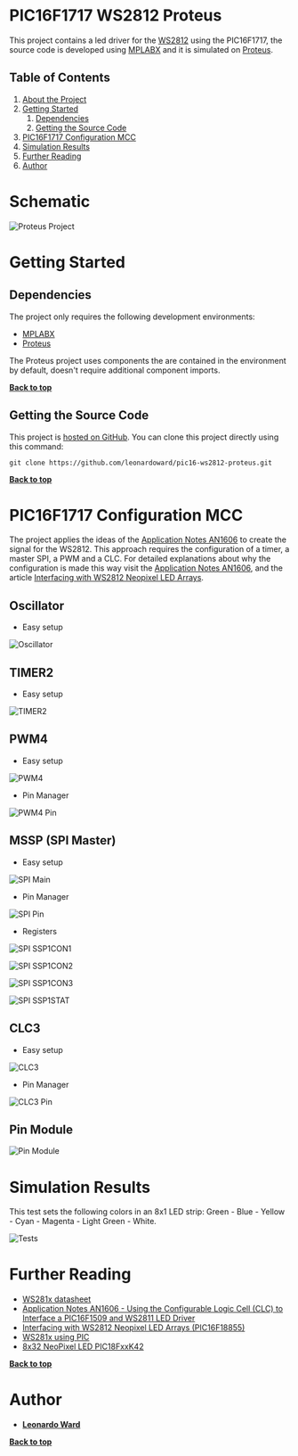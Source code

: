 # PIC16F1717 WS2812 Proteus

This project contains a led driver for the [WS2812](https://cdn-shop.adafruit.com/datasheets/WS2812B.pdf) using the PIC16F1717, the source code is developed using [MPLABX](https://www.microchip.com/en-us/development-tools-tools-and-software/mplab-x-ide) and it is simulated on [Proteus](https://www.labcenter.com/simulation/).

## Table of Contents

1. [About the Project](#about-the-project)
2. [Getting Started](#getting-started)
    1. [Dependencies](#dependencies)
    2. [Getting the Source Code](#getting-the-source-code)
3. [PIC16F1717 Configuration MCC](#pic16F1717-configuration-mcc)
4. [Simulation Results](#simulation-results)
5. [Further Reading](#further-reading)
6. [Author](#author)

# Schematic

![Proteus Project](./images/proteus_project.jpg)

# Getting Started

## Dependencies

The project only requires the following development environments:

* [MPLABX](https://www.microchip.com/en-us/development-tools-tools-and-software/mplab-x-ide)
* [Proteus](https://www.labcenter.com/simulation/)

The Proteus project uses components the are contained in the environment by default, doesn't require additional component imports.

**[Back to top](#table-of-contents)**

## Getting the Source Code

This project is [hosted on GitHub](https://github.com/leonardoward/pic16-ws2812-proteus). You can clone this project directly using this command:

```
git clone https://github.com/leonardoward/pic16-ws2812-proteus.git
```

**[Back to top](#table-of-contents)**

# PIC16F1717 Configuration MCC

The project applies the ideas of the [Application Notes AN1606](http://ww1.microchip.com/downloads/en/appnotes/00001606a.pdf) to create the signal for the WS2812. This approach requires the configuration of a timer, a master SPI, a PWM and a CLC. For detailed explanations about why the configuration is made this way visit the [Application Notes AN1606](http://ww1.microchip.com/downloads/en/appnotes/00001606a.pdf), and the article [Interfacing with WS2812 Neopixel LED Arrays](https://mplabxpress.microchip.com/mplabcloud/example/details/503).

## Oscillator ##

* Easy setup

![Oscillator](./images/oscillator.jpg)

## TIMER2 ##

* Easy setup

![TIMER2](./images/tmr2.jpg)

## PWM4 ##

* Easy setup

![PWM4](./images/pwm4.jpg)

* Pin Manager

![PWM4 Pin](./images/pwm4_pin.jpg)

## MSSP (SPI Master) ##

* Easy setup

![SPI Main](./images/mssp_main.jpg)

* Pin Manager

![SPI Pin](./images/mssp_pin.jpg)

* Registers

![SPI SSP1CON1](./images/mssp_ssp1con1.jpg)

![SPI SSP1CON2](./images/mssp_ssp1con2.jpg)

![SPI SSP1CON3](./images/mssp_ssp1con3.jpg)

![SPI SSP1STAT](./images/mssp_ssp1stat.jpg)

## CLC3 ##

* Easy setup

![CLC3](./images/clc3.jpg)

* Pin Manager

![CLC3 Pin](./images/clc3_pin.jpg)

## Pin Module ##

![Pin Module](./images/pin_module.jpg)

# Simulation Results

This test sets the following colors in an 8x1 LED strip: Green - Blue - Yellow - Cyan - Magenta - Light Green - White.

![Tests](./images/test_01.jpg)

# Further Reading

* [WS281x datasheet](https://cdn-shop.adafruit.com/datasheets/WS2812B.pdf)
* [Application Notes AN1606 - Using the Configurable Logic Cell (CLC) to Interface a PIC16F1509 and WS2811 LED Driver](http://ww1.microchip.com/downloads/en/appnotes/00001606a.pdf)
* [Interfacing with WS2812 Neopixel LED Arrays (PIC16F18855)](https://mplabxpress.microchip.com/mplabcloud/example/details/503)
* [WS281x using PIC](https://blog.kubovy.eu/2019/02/17/ws281x-using-pic/)
* [8x32 NeoPixel LED PIC18FxxK42](https://mplabxpress.microchip.com/mplabcloud/example/details/378)

**[Back to top](#table-of-contents)**

# Author

* **[Leonardo Ward](https://github.com/leonardoward)**

**[Back to top](#table-of-contents)**
